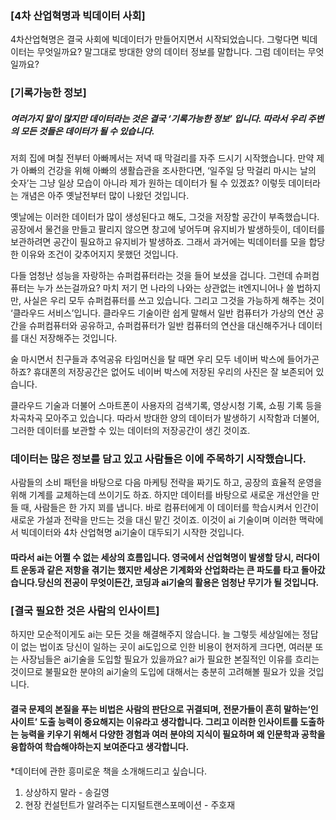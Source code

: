 ### [4차 산업혁명과 빅데이터 사회] 
 
 4차산업혁명은 결국 사회에 빅데이터가 만들어지면서 시작되었습니다. 그렇다면 빅데이터는 무엇일까요? 말그대로 방대한 양의 데이터 정보를 말합니다. 그럼 데이터는 무엇일까요?
 

### [기록가능한 정보]

##### 여러가지 말이 많지만 데이터라는 것은 결국 ‘기록가능한 정보’ 입니다. 따라서 우리 주변의 모든 것들은 데이터가 될 수 있습니다.
 저희 집에 며칠 전부터 아빠께서는 저녁 때 막걸리를 자주 드시기 시작했습니다. 만약 제가 아빠의 건강을 위해 아빠의 생활습관을 조사한다면, ‘일주일 당 막걸리 마시는 날의 숫자’는 그냥 일상 모습이 아니라 제가 원하는 데이터가 될 수 있겠죠? 이렇듯 데이터라는 개념은 아주 옛날전부터 많이 나왔던 것입니다.

 

 옛날에는 이러한 데이터가 많이 생성된다고 해도, 그것을 저장할 공간이 부족했습니다. 공장에서 물건을 만들고 팔리지 않으면 창고에 넣어두며 유지비가 발생하듯이, 데이터를 보관하려면 공간이 필요하고 유지비가 발생하죠. 그래서 과거에는 빅데이터를 모을 합당한 이유와 조건이 갖추어지지 못했던 것입니다.

 

 다들 엄청난 성능을 자랑하는 슈퍼컴퓨터라는 것을 들어 보셨을 겁니다. 그런데 슈퍼컴퓨터는 누가 쓰는걸까요? 마치 저기 먼 나라의 나와는 상관없는 it엔지니어나 쓸 법하지만, 사실은 우리 모두 슈퍼컴퓨터를 쓰고 있습니다. 그리고 그것을 가능하게 해주는 것이 ‘클라우드 서비스’입니다. 클라우드 기술이란 쉽게 말해서 일반 컴퓨터가 가상의 연산 공간을 슈퍼컴퓨터와 공유하고, 슈퍼컴퓨터가 일반 컴퓨터의 연산을 대신해주거나 데이터를 대신 저장해주는 것입니다.

 술 마시면서 친구들과 추억공유 타임머신을 탈 때면 우리 모두 네이버 박스에 들어가곤 하죠? 휴대폰의 저장공간은 없어도 네이버 박스에 저장된 우리의 사진은 잘 보존되어 있습니다.

 

 클라우드 기술과 더불어 스마트폰이 사용자의 검색기록, 영상시청 기록, 쇼핑 기록 등을 차곡차곡 모아주고 있습니다. 따라서 방대한 양의 데이터가 발생하기 시작함과 더불어, 그러한 데이터를 보관할 수 있는 데이터의 저장공간이 생긴 것이죠.

 

### 데이터는 많은 정보를 담고 있고 사람들은 이에 주목하기 시작했습니다. 
사람들의 소비 패턴을 바탕으로 다음 마케팅 전략을 짜기도 하고, 공장의 효율적 운영을 위해 기계를 교체하는데 쓰이기도 하죠. 하지만 데이터를 바탕으로 새로운 개선안을 만들 때, 사람들은 한 가지 꾀를 냅니다. 바로 컴퓨터에게 이 데이터를 학습시켜서 인간이 새로운 가설과 전략을 만드는 것을 대신 맡긴 것이죠. 이것이 ai 기술이며 이러한 맥락에서 빅데이터와 4차 산업혁명 ai기술이 대두되기 시작한 것입니다.

 

#### 따라서 ai는 어쩔 수 없는 세상의 흐름입니다. 영국에서 산업혁명이 발생할 당시, 러다이트 운동과 같은 저항을 겪기는 했지만 세상은 기계화와 산업화라는 큰 파도를 타고 돌아갔습니다.당신의 전공이 무엇이든간, 코딩과 ai기술의 활용은 엄청난 무기가 될 것입니다.

 
### [결국 필요한 것은 사람의 인사이트]

하지만 모순적이게도 ai는 모든 것을 해결해주지 않습니다. 늘 그렇듯 세상일에는 정답이 없는 법이죠 당신이 일하는 곳이 ai도입으로 인한 비용이 현저하게 크다면, 여러분 또는 사장님들은 ai기술을 도입할 필요가 있을까요? ai가 필요한 본질적인 이유를 흐리는 것이므로 불필요한 분야의 ai기술의 도입에 대해서는 충분히 고려해볼 필요가 있을 것입니다.

#### 결국 문제의 본질을 푸는 비법은 사람의 판단으로 귀결되며, 전문가들이 흔히 말하는‘인사이트’ 도출 능력이 중요해지는 이유라고 생각합니다. 그리고 이러한 인사이트를 도출하는 능력을 키우기 위해서 다양한 경험과 여러 분야의 지식이 필요하며 왜 인문학과 공학을 융합하여 학습해야하는지 보여준다고 생각합니다.

*데이터에 관한 흥미로운 책을 소개해드리고 싶습니다.

1. 상상하지 말라 - 송길영
2. 현장 컨설턴트가 알려주는 디지털트랜스포메이션 - 주호재



```python

```
